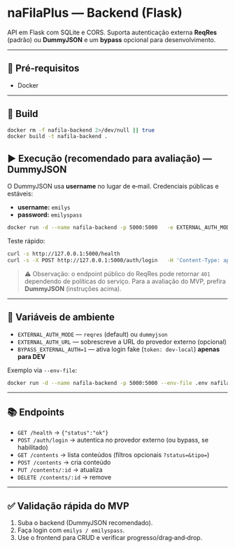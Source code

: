 # naFilaPlus — Backend (Flask)

API em Flask com SQLite e CORS. Suporta autenticação externa **ReqRes** (padrão) ou **DummyJSON** e um **bypass** opcional para desenvolvimento.

---

## 🔧 Pré‑requisitos
- Docker

---

## 🚀 Build
```bash
docker rm -f nafila-backend 2>/dev/null || true
docker build -t nafila-backend .
```

## ▶️ Execução (recomendado para avaliação) — **DummyJSON**
O DummyJSON usa **username** no lugar de e‑mail. Credenciais públicas e estáveis:
- **username:** `emilys`
- **password:** `emilyspass`

```bash
docker run -d --name nafila-backend -p 5000:5000   -e EXTERNAL_AUTH_MODE=dummyjson   nafila-backend
```

Teste rápido:
```bash
curl -s http://127.0.0.1:5000/health
curl -s -X POST http://127.0.0.1:5000/auth/login   -H 'Content-Type: application/json'   -d '{"email":"emilys","password":"emilyspass"}'
```

> ⚠️ Observação: o endpoint público do ReqRes pode retornar `401` dependendo de políticas do serviço. Para a avaliação do MVP, prefira **DummyJSON** (instruções acima).

---

## 🔌 Variáveis de ambiente
- `EXTERNAL_AUTH_MODE` — `reqres` (default) ou `dummyjson`
- `EXTERNAL_AUTH_URL` — sobrescreve a URL do provedor externo (opcional)
- `BYPASS_EXTERNAL_AUTH=1` — ativa login fake (`token: dev-local`) **apenas para DEV**

Exemplo via `--env-file`:
```bash
docker run -d --name nafila-backend -p 5000:5000 --env-file .env nafila-backend
```

---

## 📚 Endpoints
- `GET /health` → `{"status":"ok"}`
- `POST /auth/login` → autentica no provedor externo (ou bypass, se habilitado)
- `GET /contents` → lista conteúdos (filtros opcionais `?status=&tipo=`)
- `POST /contents` → cria conteúdo
- `PUT /contents/:id` → atualiza
- `DELETE /contents/:id` → remove

---

## ✅ Validação rápida do MVP
1. Suba o backend (DummyJSON recomendado).
2. Faça login com `emilys / emilyspass`.
3. Use o frontend para CRUD e verificar progresso/drag‑and‑drop.
